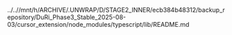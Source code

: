 ../..//mnt/h/ARCHIVE/.UNWRAP/D/STAGE2_INNER/ecb384b48312/backup_repository/DuRi_Phase3_Stable_2025-08-03/cursor_extension/node_modules/typescript/lib/README.md